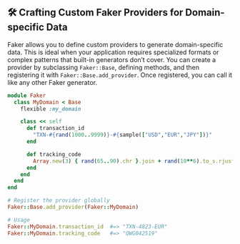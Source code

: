 ## 🛠️ Crafting Custom Faker Providers for Domain-specific Data

Faker allows you to define custom providers to generate domain-specific data. This is ideal when your application requires specialized formats or complex patterns that built-in generators don’t cover. You can create a provider by subclassing `Faker::Base`, defining methods, and then registering it with `Faker::Base.add_provider`. Once registered, you can call it like any other Faker generator.

```ruby
module Faker
  class MyDomain < Base
    flexible :my_domain

    class << self
      def transaction_id
        "TXN-#{rand(1000..9999)}-#{sample(["USD","EUR","JPY"])}"
      end

      def tracking_code
        Array.new(3) { rand(65..90).chr }.join + rand(10**6).to_s.rjust(6, '0')
      end
    end
  end
end

# Register the provider globally
Faker::Base.add_provider(Faker::MyDomain)

# Usage
Faker::MyDomain.transaction_id  #=> "TXN-4823-EUR"
Faker::MyDomain.tracking_code   #=> "QWG042519"
```